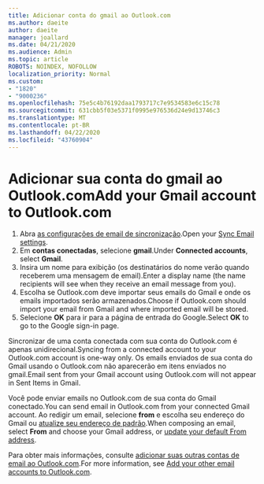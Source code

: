 ```yaml
---
title: Adicionar conta do gmail ao Outlook.com
ms.author: daeite
author: daeite
manager: joallard
ms.date: 04/21/2020
ms.audience: Admin
ms.topic: article
ROBOTS: NOINDEX, NOFOLLOW
localization_priority: Normal
ms.custom:
- "1820"
- "9000236"
ms.openlocfilehash: 75e5c4b76192daa1793717c7e9534583e6c15c78
ms.sourcegitcommit: 631cbb5f03e5371f0995e976536d24e9d13746c3
ms.translationtype: MT
ms.contentlocale: pt-BR
ms.lasthandoff: 04/22/2020
ms.locfileid: "43760904"
---
```

# <a name="add-your-gmail-account-to-outlookcom"></a><span data-ttu-id="98476-102">Adicionar sua conta do gmail ao Outlook.com</span><span class="sxs-lookup"><span data-stu-id="98476-102">Add your Gmail account to Outlook.com</span></span>

1. <span data-ttu-id="98476-103">Abra [as configurações de email de sincronização](https://go.microsoft.com/fwlink/?linkid=875264).</span><span class="sxs-lookup"><span data-stu-id="98476-103">Open your [Sync Email settings](https://go.microsoft.com/fwlink/?linkid=875264).</span></span>
2. <span data-ttu-id="98476-104">Em **contas conectadas**, selecione **gmail**.</span><span class="sxs-lookup"><span data-stu-id="98476-104">Under **Connected accounts**, select **Gmail**.</span></span>
3. <span data-ttu-id="98476-105">Insira um nome para exibição (os destinatários do nome verão quando receberem uma mensagem de email).</span><span class="sxs-lookup"><span data-stu-id="98476-105">Enter a display name (the name recipients will see when they receive an email message from you).</span></span>
4. <span data-ttu-id="98476-106">Escolha se Outlook.com deve importar seus emails do Gmail e onde os emails importados serão armazenados.</span><span class="sxs-lookup"><span data-stu-id="98476-106">Choose if Outlook.com should import your email from Gmail and where imported email will be stored.</span></span>
5. <span data-ttu-id="98476-107">Selecione **OK** para ir para a página de entrada do Google.</span><span class="sxs-lookup"><span data-stu-id="98476-107">Select **OK** to go to the Google sign-in page.</span></span>

<span data-ttu-id="98476-108">Sincronizar de uma conta conectada com sua conta do Outlook.com é apenas unidirecional.</span><span class="sxs-lookup"><span data-stu-id="98476-108">Syncing from a connected account to your Outlook.com account is one-way only.</span></span> <span data-ttu-id="98476-109">Os emails enviados de sua conta do Gmail usando o Outlook.com não aparecerão em itens enviados no gmail.</span><span class="sxs-lookup"><span data-stu-id="98476-109">Email sent from your Gmail account using Outlook.com will not appear in Sent Items in Gmail.</span></span>

<span data-ttu-id="98476-110">Você pode enviar emails no Outlook.com de sua conta do Gmail conectado.</span><span class="sxs-lookup"><span data-stu-id="98476-110">You can send email in Outlook.com from your connected Gmail account.</span></span> <span data-ttu-id="98476-111">Ao redigir um email, selecione **from** e escolha seu endereço do Gmail ou [atualize seu endereço de padrão](https://go.microsoft.com/fwlink/?linkid=875264).</span><span class="sxs-lookup"><span data-stu-id="98476-111">When composing an email, select **From** and choose your Gmail address, or [update your default From address](https://go.microsoft.com/fwlink/?linkid=875264).</span></span>

<span data-ttu-id="98476-112">Para obter mais informações, consulte [adicionar suas outras contas de email ao Outlook.com](https://support.office.com/article/c5224df4-5885-4e79-91ba-523aa743f0ba?wt.mc_id=Office_Outlook_com_Alchemy).</span><span class="sxs-lookup"><span data-stu-id="98476-112">For more information, see [Add your other email accounts to Outlook.com](https://support.office.com/article/c5224df4-5885-4e79-91ba-523aa743f0ba?wt.mc_id=Office_Outlook_com_Alchemy).</span></span>